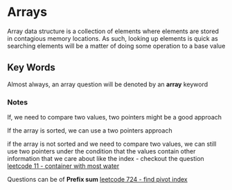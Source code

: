 # Arrays

Array data structure is a collection of elements where elements are stored in contagious memory locations. As such, looking up elements is quick as searching elements will be a matter of doing some operation to a base value

## Key Words

Almost always, an array question will be denoted by an **array** keyword

### Notes

If, we need to compare two values, two pointers might be a good approach

If the array is sorted, we can use a two pointers approach

if the array is not sorted and we need to compare two values, we can still use two pointers under the condition that the values contain other information that we care about like the index - checkout the question [leetcode 11 - container with most water](leetcode-11-container-with-most-water.md)

Questions can be of **Prefix sum** [leetcode 724 - find pivot index](leetcode-724-find-pivot-index.md)&#x20;

